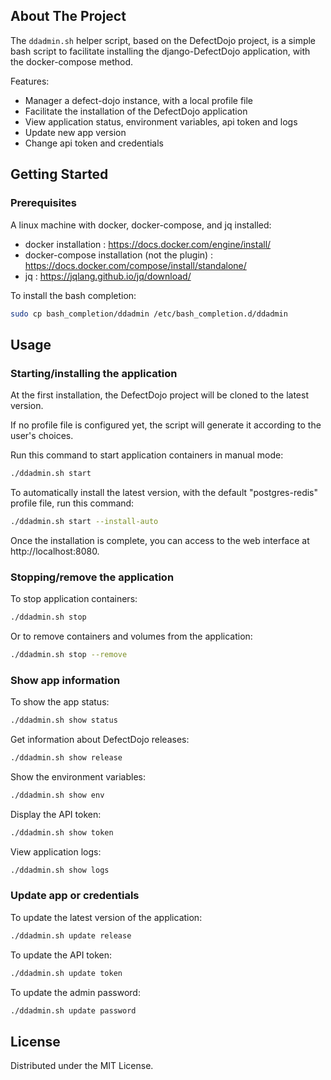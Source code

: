 ## About The Project

The `ddadmin.sh` helper script, based on the DefectDojo project, is a simple bash script to facilitate
installing the django-DefectDojo application, with the docker-compose method.

Features:

* Manager a defect-dojo instance, with a local profile file
* Facilitate the installation of the DefectDojo application
* View application status, environment variables, api token and logs
* Update new app version
* Change api token and credentials

## Getting Started

### Prerequisites

A linux machine with docker, docker-compose, and jq installed:

* docker installation : https://docs.docker.com/engine/install/
* docker-compose installation (not the plugin) : https://docs.docker.com/compose/install/standalone/
* jq : https://jqlang.github.io/jq/download/

To install the bash completion:

```sh
sudo cp bash_completion/ddadmin /etc/bash_completion.d/ddadmin
```

## Usage

### Starting/installing the application

At the first installation, the DefectDojo project will be cloned to the latest version.

If no profile file is configured yet, the script will generate it according to the user's choices.

Run this command to start application containers in manual mode:

```sh
./ddadmin.sh start
```

To automatically install the latest version, with the default "postgres-redis" profile file, run this command:

```sh
./ddadmin.sh start --install-auto
```

Once the installation is complete, you can access to the web interface at http://localhost:8080.

### Stopping/remove the application

To stop application containers:

```sh
./ddadmin.sh stop
```

Or to remove containers and volumes from the application:

```sh
./ddadmin.sh stop --remove
```

### Show app information

To show the app status:

```sh
./ddadmin.sh show status
```

Get information about DefectDojo releases:

```sh
./ddadmin.sh show release
```

Show the environment variables:

```sh
./ddadmin.sh show env
```

Display the API token:

```sh
./ddadmin.sh show token
```

View application logs:

```sh
./ddadmin.sh show logs
```

### Update app or credentials

To update the latest version of the application:

```sh
./ddadmin.sh update release
```

To update the API token:

```sh
./ddadmin.sh update token
```

To update the admin password:

```sh
./ddadmin.sh update password
```

## License

Distributed under the MIT License.
